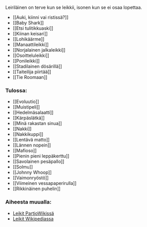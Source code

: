 Leiriläinen on terve kun se leikkii, isonen kun se ei osaa lopettaa.

- [[Auki, kiinni vai ristissä?]]
- [[Baby Shark]]
- [[Etsi tulitikkuaski]]
- [[Kiinan keisari]]
- [[Lohikäärme]]
- [[Manaattileikki]]
- [[Norjalainen jalkaleikki]]
- [[Osoitteluleikki]]
- [[Ponileikki]]
- [[Stadilainen dösärillä]]
- [[Taiteilija piirtää]]
- [[Tie Roomaan]]
### Tulossa:
- [[Evoluutio]]
- [[Muistipeli]]
- [[Hedelmäsalaatti]]
- [[Kärpäslätkä]]
- [[Minä rakastan sinua]]
- [[Nakki]]
- [[Nakkikuppi]]
- [[Lentävä matto]]
- [[Lännen nopein]]
- [[Mafioso]]
- [[Pienin pieni leppäkerttu]]
- [[Savolainen pesäpallo]]
- [[Solmu]]
- [[Johnny Whoop]]
- [[Vaimonryöstö]]
- [[Viimeinen vessapaperirulla]]
- [[Rikkinäinen puhelin]]

### Aiheesta muualla:
- [Leikit PartioWikissä](http://fi.scoutwiki.org/Luokka:Leikit)
- [Leikit Wikipediassa](https://fi.wikipedia.org/wiki/Luokka:Leikit)
